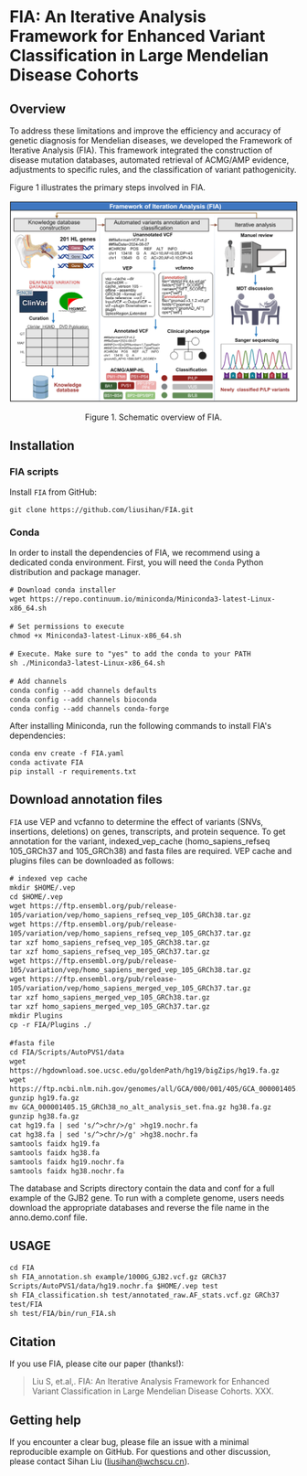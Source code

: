 # FIA: An Iterative Analysis Framework for Enhanced Variant Classification in Large Mendelian Disease Cohorts

## Overview
To address these limitations and improve the efficiency and accuracy of genetic diagnosis for Mendelian diseases, we developed the Framework of Iterative Analysis (FIA). This framework integrated the construction of disease mutation databases, automated retrieval of ACMG/AMP evidence, adjustments to specific rules, and the classification of variant pathogenicity. 

Figure 1 illustrates the primary steps involved in FIA.

![Figure 1](https://github.com/liusihan/FIA/blob/main/Figure1.jpeg)
<p align="center"> Figure 1. Schematic overview of FIA. </p>

## Installation

### FIA scripts
Install `FIA` from GitHub:

``` linux
git clone https://github.com/liusihan/FIA.git
```

### Conda
In order to install the dependencies of FIA, we recommend using a dedicated conda environment.
First, you will need the `Conda` Python distribution and package manager. 

```shell
# Download conda installer
wget https://repo.continuum.io/miniconda/Miniconda3-latest-Linux-x86_64.sh

# Set permissions to execute
chmod +x Miniconda3-latest-Linux-x86_64.sh 	

# Execute. Make sure to "yes" to add the conda to your PATH
sh ./Miniconda3-latest-Linux-x86_64.sh 		

# Add channels
conda config --add channels defaults
conda config --add channels bioconda
conda config --add channels conda-forge
```

After installing Miniconda, run the following commands to install FIA's dependencies:

```
conda env create -f FIA.yaml
conda activate FIA
pip install -r requirements.txt
```
## Download annotation files
`FIA` use VEP and vcfanno to determine the effect of variants (SNVs, insertions, deletions) on genes, transcripts, and protein sequence. To get annotation for the variant, indexed_vep_cache (homo_sapiens_refseq 105_GRCh37 and 105_GRCh38) and fasta files are required. VEP cache and plugins files can be downloaded as follows:
```shell
# indexed vep cache
mkdir $HOME/.vep
cd $HOME/.vep
wget https://ftp.ensembl.org/pub/release-105/variation/vep/homo_sapiens_refseq_vep_105_GRCh38.tar.gz
wget https://ftp.ensembl.org/pub/release-105/variation/vep/homo_sapiens_refseq_vep_105_GRCh37.tar.gz
tar xzf homo_sapiens_refseq_vep_105_GRCh38.tar.gz
tar xzf homo_sapiens_refseq_vep_105_GRCh37.tar.gz
wget https://ftp.ensembl.org/pub/release-105/variation/vep/homo_sapiens_merged_vep_105_GRCh38.tar.gz
wget https://ftp.ensembl.org/pub/release-105/variation/vep/homo_sapiens_merged_vep_105_GRCh37.tar.gz
tar xzf homo_sapiens_merged_vep_105_GRCh38.tar.gz
tar xzf homo_sapiens_merged_vep_105_GRCh37.tar.gz
mkdir Plugins
cp -r FIA/Plugins ./

#fasta file
cd FIA/Scripts/AutoPVS1/data
wget https://hgdownload.soe.ucsc.edu/goldenPath/hg19/bigZips/hg19.fa.gz
wget https://ftp.ncbi.nlm.nih.gov/genomes/all/GCA/000/001/405/GCA_000001405.15_GRCh38/seqs_for_alignment_pipelines.ucsc_ids/GCA_000001405.15_GRCh38_no_alt_analysis_set.fna.gz
gunzip hg19.fa.gz
mv GCA_000001405.15_GRCh38_no_alt_analysis_set.fna.gz hg38.fa.gz
gunzip hg38.fa.gz
cat hg19.fa | sed 's/^>chr/>/g' >hg19.nochr.fa
cat hg38.fa | sed 's/^>chr/>/g' >hg38.nochr.fa
samtools faidx hg19.fa
samtools faidx hg38.fa
samtools faidx hg19.nochr.fa
samtools faidx hg38.nochr.fa
```

The database and Scripts directory contain the data and conf for a full example of the GJB2 gene. To run with a complete genome, users needs download the appropriate databases and reverse the file name in the anno.demo.conf file.

## USAGE
```shell
cd FIA
sh FIA_annotation.sh example/1000G_GJB2.vcf.gz GRCh37 Scripts/AutoPVS1/data/hg19.nochr.fa $HOME/.vep test
sh FIA_classification.sh test/annotated_raw.AF_stats.vcf.gz GRCh37 test/FIA
sh test/FIA/bin/run_FIA.sh
```

## Citation
If you use FIA, please cite our paper (thanks!):
> Liu S, et.al,. FIA: An Iterative Analysis Framework for Enhanced Variant Classification in Large Mendelian Disease Cohorts. XXX.


## Getting help
If you encounter a clear bug, please file an issue with a minimal reproducible example on GitHub. For questions and other discussion, please contact Sihan Liu (liusihan@wchscu.cn).
